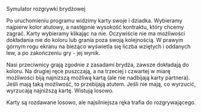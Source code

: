 Symulator rozgrywki brydżowej

Po uruchomieniu programu widzimy karty swoje i dziadka. Wybieramy najpierw kolor atutowy, a następnie wysokość kontraktu, który chcemy zagrać.
Karty wybieramy klikając na nie. Oczywiście nie ma możliwości dokładania nie do koloru lub grania poza swoją kolejnością. W prawym górnym rogu ekranu
na bieżąco wyświetla się liczba wziętych i oddanych lew, a po zakończeniu gry - jej wynik.

Nasi przeciwnicy grają zgodnie z zasadami brydża, zawsze dokładają do koloru. Na drugiej ręce puszczają, a na trzeciej i czwartej w miarę
możliwości biją najniższą możliwą kartą (ale nie nadbijają karty partnera). Jeśli mają taką możliwość, to przebijają atutem. Jeśli nie mają,
co wyrzucić, wyrzucają najniższą kartę. Wistują losowo.

Karty są rozdawane losowo, ale najsilniejsza ręka trafia do rozgrywającego.
